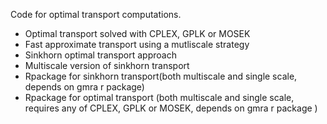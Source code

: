 Code for optimal transport computations.

* Optimal transport solved with CPLEX, GPLK or MOSEK
* Fast approximate transport using a mutliscale strategy 
* Sinkhorn optimal transport approach
* Multiscale version of sinkhorn transport
* Rpackage for sinkhorn transport(both multiscale and single scale, depends on gmra r package)
* Rpackage for optimal transport (both multiscale and single scale, requires any of CPLEX, GPLK or MOSEK, depends on gmra r package )